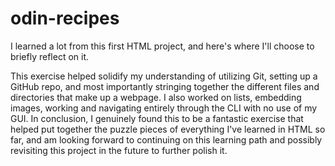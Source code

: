 # odin-recipes
I learned a lot from this first HTML project, and here's where I'll choose to briefly reflect on it.

This exercise helped solidify my understanding of utilizing Git, setting up a GitHub repo, and most importantly stringing together the different files and directories that make up a webpage. I also worked on lists, embedding images, working and navigating entirely through the CLI with no use of my GUI. In conclusion, I genuinely found this to be a fantastic exercise that helped put together the puzzle pieces of everything I've learned in HTML so far, and am looking forward to continuing on this learning path and possibly revisiting this project in the future to further polish it.